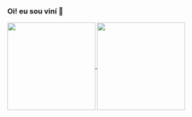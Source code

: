 ### Oi! eu sou viní 👋

<a href="#">
  <img height=200 align="center" src="https://github-readme-stats.vercel.app/api?username=nicius2&show_icons=true&theme=radical" />
</a>
<a href="#">
  <img height=200 align="center" src="https://github-readme-stats.vercel.app/api/top-langs?username=nicius2&layout=compact&langs_count=8&card_width=320&theme=radical" />
</a>
